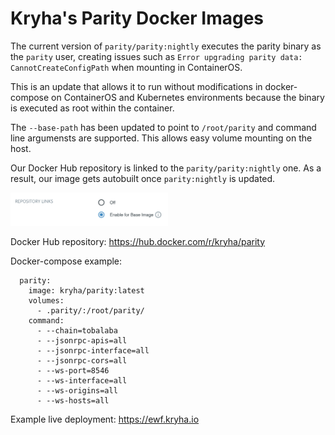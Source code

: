 # Kryha's Parity Docker Images

The current version of `parity/parity:nightly` executes the parity binary as the `parity` user, creating issues such as `Error upgrading parity data: CannotCreateConfigPath` when mounting in ContainerOS.

This is an update that allows it to run without modifications in docker-compose on ContainerOS and Kubernetes environments because the binary is executed as root within the container.

The `--base-path` has been updated to point to `/root/parity` and command line argumensts are supported. This allows easy volume mounting on the host.

Our Docker Hub repository is linked to the `parity/parity:nightly` one. As a result, our image gets autobuilt once `parity:nightly` is updated.

<img src="Repo-link-proof.png" width="50%">

Docker Hub repository: https://hub.docker.com/r/kryha/parity

Docker-compose example:
```
  parity:
    image: kryha/parity:latest
    volumes:
      - .parity/:/root/parity/
    command:
      - --chain=tobalaba
      - --jsonrpc-apis=all
      - --jsonrpc-interface=all
      - --jsonrpc-cors=all
      - --ws-port=8546
      - --ws-interface=all
      - --ws-origins=all
      - --ws-hosts=all
```

Example live deployment: https://ewf.kryha.io
